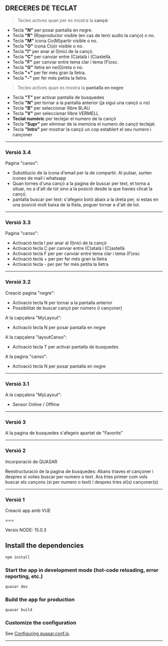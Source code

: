 ## DRECERES DE TECLAT

> Tecles actives quan per es mostra la **cançó**:

- Tecla **"N"** per posar pantalla en negre.
- Tecla **"R"** (R)eproductor visible (en cas de tenir audio la canço) o no.
- Tecla **"M"** icona Co(M)partir visible o no.
- Tecla **"O"** icona C(o)r visible o no.
- Tecla **"I"** per anar al (I)nici de la cançó.
- Tecla **"C"** per canviar entre (C)atalà i (C)astellà.
- Tecla **"F"** per canviar entre tema clar i tema (F)osc.
- Tecla **"G"** lletra en ne(G)reta o no.
- Tecla **"+"** per fer més gran la lletra.
- Tecla **"-"** per fer més petita la lletra.

> Tecles actives quan es mostra la **pantalla en negre**:

- Tecla **"T"** per activar pantalla de busquedes
- Tecla **"N"** per tornar a la pantalla anterior (ja sigui una cançó o no)
- Tecla **"B"** per seleccionar llibre BLAU
- Tecla **"V"** per seleccionar llibre VERMELL
- **Teclat numèric** per teclejar el numero de la cançó
- Tecla **"Supr"** per eliminar de la memòria el numero de cançó teclejat.
- Tecla **"Intro"** per mostrar la cançó un cop establert el seu numero i cançoner

---

### Versió 3.4

Pagina "canso":

- Substitucio de la icona d'email per la de compartir. Al pulsar, surten icones de mail i whatsapp
- Quan tornes d'una cançó a la pagina de buscar per text, et torna a situar, no a d'alt de tot sino a la posició desde la que havies clicat la cançó.
- pantalla buscar per text: s'afegeix botó abaix a la dreta per, si estas en una posició molt baixa de la llista, poguer tornar a d'alt de tot.

---

### Versió 3.3

Pagina "canso":

- Activació tecla I per anar al (I)nici de la cançó
- Activació tecla C per canviar entre (C)atalà i (C)astellà
- Activació tecla F per per canviar entre tema clar i tema (F)osc
- Activació tecla + per per fer més gran la lletra
- Activació tecla - per per fer més petita la lletra

---

### Versió 3.2

Creació pagina "negre":

- Activació tecla N per tornar a la pantalla anterior
- Possibilitat de buscar cançó per número (i cançoner)

A la capçalera "MyLayout":

- Activació tecla N per posar pantalla en negre

A la capçalera "layoutCanso":

- Activació tecla T per activar pantalla de busquedes

A la pagina "canso":

- Activació tecla N per posar pantalla en negre

---

### Versió 3.1

A la capçalera "MyLayout":

- Sensor Online / Offline

---

### Versió 3

A la pagina de busquedes s'afegeix apartat de "Favorits"

---

### Versió 2

Incorporació de QUASAR

Reestructuració de la pagina de busquedes:
Abans triaves el cançoner i despres si volies buscar per numero o text.
Ara tries primer com vols buscar els cançons (si per numero o text) i despres tries el(s) cançoner(s)

---

### Versió 1

Creació app amb VUE

===

Versio NODE: 15.0.3

## Install the dependencies

```bash
npm install
```

### Start the app in development mode (hot-code reloading, error reporting, etc.)

```bash
quasar dev
```

### Build the app for production

```bash
quasar build
```

### Customize the configuration

See [Configuring quasar.conf.js](https://quasar.dev/quasar-cli/quasar-conf-js).

---
